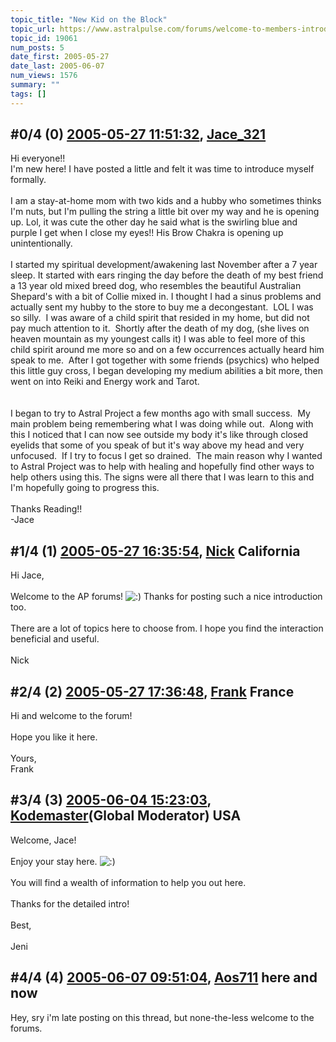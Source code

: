 ```yaml
---
topic_title: "New Kid on the Block"
topic_url: https://www.astralpulse.com/forums/welcome-to-members-introductions!/new-kid-on-the-block
topic_id: 19061
num_posts: 5
date_first: 2005-05-27
date_last: 2005-06-07
num_views: 1576
summary: ""
tags: []
---
```


## \#0/4 (0) [2005-05-27 11:51:32](https://www.astralpulse.com/forums/index.php?msg=164375), [Jace_321](https://www.astralpulse.com/forums/profile/?u=9091)  ##
<section>
Hi everyone!!
<br>
I'm new here! I have posted a little and felt it was time to introduce myself formally.
<br>
<br>
I am a stay-at-home mom with two kids and a hubby who sometimes thinks I'm nuts, but I'm pulling the string a little bit over my way and he is opening up. Lol, it was cute the other day he said what is the swirling blue and purple I get when I close my eyes!! His Brow Chakra is opening up unintentionally.
<br>
<br>
I started my spiritual development/awakening last November after a 7 year sleep. It started with ears ringing the day before the death of my best friend a 13 year old mixed breed dog, who resembles the beautiful Australian Shepard's with a bit of Collie mixed in. I thought I had a sinus problems and actually sent my hubby to the store to buy me a decongestant.  LOL I was so silly.  I was aware of a child spirit that resided in my home, but did not pay much attention to it.  Shortly after the death of my dog, (she lives on heaven mountain as my youngest calls it) I was able to feel more of this child spirit around me more so and on a few occurrences actually heard him speak to me.  After I got together with some friends (psychics) who helped this little guy cross, I began developing my medium abilities a bit more, then went on into Reiki and Energy work and Tarot.
<br>
<br>
<br>
I began to try to Astral Project a few months ago with small success.  My main problem being remembering what I was doing while out.  Along with this I noticed that I can now see outside my body it's like through closed eyelids that some of you speak of but it's way above my head and very unfocused.  If I try to focus I get so drained.  The main reason why I wanted to Astral Project was to help with healing and hopefully find other ways to help others using this. The signs were all there that I was learn to this and I'm hopefully going to progress this.
<br>
<br>
Thanks Reading!!
<br>
-Jace
</section>

## \#1/4 (1) [2005-05-27 16:35:54](https://www.astralpulse.com/forums/index.php?msg=164389), [Nick](https://www.astralpulse.com/forums/profile/?u=2080) California ##
<section>
Hi Jace,
<br>
<br>
Welcome to the AP forums!
<img alt=":)" class="smiley" src="https://www.astralpulse.com/forums/Smileys/fugue/smiley.png" title="Smiley"/>
Thanks for posting such a nice introduction too.
<br>
<br>
There are a lot of topics here to choose from. I hope you find the interaction beneficial and useful.
<br>
<br>
Nick
</section>

## \#2/4 (2) [2005-05-27 17:36:48](https://www.astralpulse.com/forums/index.php?msg=164395), [Frank](https://www.astralpulse.com/forums/profile/?u=359) France ##
<section>
Hi and welcome to the forum!
<br>
<br>
Hope you like it here.
<br>
<br>
Yours,
<br>
Frank
</section>

## \#3/4 (3) [2005-06-04 15:23:03](https://www.astralpulse.com/forums/index.php?msg=165383), [Kodemaster](https://www.astralpulse.com/forums/profile/?u=426)(Global Moderator) USA ##
<section>
Welcome, Jace!
<br>
<br>
Enjoy your stay here.
<img alt=":)" class="smiley" src="https://www.astralpulse.com/forums/Smileys/fugue/smiley.png" title="Smiley"/>
<br>
<br>
You will find a wealth of information to help you out here.
<br>
<br>
Thanks for the detailed intro!
<br>
<br>
Best,
<br>
<br>
Jeni
</section>

## \#4/4 (4) [2005-06-07 09:51:04](https://www.astralpulse.com/forums/index.php?msg=165719), [Aos711](https://www.astralpulse.com/forums/profile/?u=8194) here and now ##
<section>
Hey, sry i'm late posting on this thread, but none-the-less welcome to the forums.
</section>